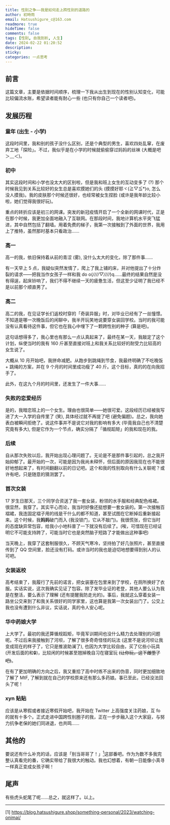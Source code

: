 ```yaml
---
title: 性别之争——我是如何走上跨性别的道路的
author: 初時雨
email: Hatsushigure_c@163.com
readmore: true
hideTime: false
comments: false
tags: [性别, 自我剖析, 人生]
date: 2024-02-22 01:20:52
description: 
sticky:
categories: 一点思考
---
```


## 前言

这篇文章，主要是依据时间顺序，梳理一下我从出生到现在的性别认知变化，可能比较偏流水账，希望读者能有耐心一些 (也只有你自己一个读者吧)。

## 发展历程

### 童年 (出生 - 小学)

这段时间里，我和别的孩子没什么区别，还是个典型的男生，喜欢四处乱窜，在废弃工地「探险」。不过，我似乎是在小学的时候就偷偷穿过妈妈的丝袜 (大概是吧＞﹏＜)。

### 初中

其实这段时间和小学也没太大的区别啦，但是我和班上女生的互动变多了 (?) 那个时候我见到关系比较好的女生总是喜欢摸她们的头 (摸摸好耶ヾ(≧▽≦*)o, 怎么没人摸我)。我的皮肤那个时候还很好，也经常被女生捏脸 (或许是我年龄比较小啦，她们觉得我很好玩)。

重点的转折应该是初三的网课。突发的新冠疫情开启了一个全新的网课时代，正是在那个时候，我更加全面地融入了互联网。在那段时间，我地计算机水平突飞猛进，其中自然包括了翻墙。用着免费的梯子，我第一次接触到了外面的世界，我用上了推特，虽然那时基本只看政治……

### 高一

高一的我，依旧保持着从前的青涩 (雾), 没什么太大的变化，除了那件事……

有一天早上 5 点，我疑似突然发情了，爬上了我上铺的床，并对他提出了十分炸裂的请求——把我当作女孩子一样和我 do o(*////▽////*)q……最终的结果自然是没有得逞，起床铃响了，我们不得不继续一天的疲惫生活，但这至少证明了我已经不是以前那个顺直男了。

### 高二

高二的我，在见证学长们返校时穿的「奇装异服」时，对毕业已经有了一丝憧憬。不知道是哪一次晚饭后的闲聊中，我半开玩笑地说要穿女装回学校。当时的我可能没有认真看待这件事，但它也在我心中埋下了一颗跨性别的种子 (算是吧)。

这句话想得多了，我心里也有那么一点认真起来了，最终在某一天，我敲定了这个计划，纵使当时的我有 160 斤甚至直接对班上和我关系比较好的耐受力比较高的女生说了。

大概从 10 月开始吧，我拼命减肥。从跑步到跳绳到节食，我最终明确了不吃晚饭 + 跳绳的方案，并在 9 个月的时间里成功瘦了 40 斤。这个目标，真的的在向我招手了。

此外，在这九个月的时间里，还发生了一件大事……

### 失败的恋爱经历

是的，我暗恋班上的一个女生。理由也很简单——她很可爱。这段经历已经被我写进了大一入学的自传里了 (笑), 具体经过就不再提了吧 (避免偏题)。总之，我向她表白被瞬间拒绝了。说这件事并不是说它对我的影响有多大 (毕竟我自己也不清楚究竟有多大), 但是它作为一个节点，确实分隔了「循规蹈矩」的我和现在的我。

### 后续

自从那次失败以后，我开始出现心理问题了。无论是不是那件事引起的，总之我开始抑郁了。最开始的一次，可能是因为我尚未释怀，但后面的原因我现在也不能很好地想起来了，有时间翻翻以前的日记吧。这个和我的性别取向有什么关联呢？或许有吧，只是随意的猜测罢了。

### 首次女装

17 岁生日那天，三个同学合资送了我一套女装，粉领的水手服和经典配色格裙。很显然，我穿了。其实平心而论，我当时好像还挺想要一套女装的。第一次接触百褶裙，我连固定褶子用的线是干什么的都不知道，甚至试图在它断掉后重新接起来。这个时候，我**妈妈**破门而入 (我没锁门，它从不敲门)。我很慌张，但它当时的态度缺异常包容，给我小小地科普了一下就没有后续了。(唉，可惜现在已经证明它不可能支持跨了，可能当时它也是突然脑子短路了才能做出这种事吧)

当天晚上，我穿了这套制服很久，不顾天气寒冷，坚持拍了好几张照片，甚至直接传到了 QQ 空间里，脸还没有打码。或许当时的我也是迫切地想要得到别人的认可吧。

### 女装返校

高考结束了，我履行了先前的诺言，把女装塞在包里来到了学校，在厕所换好了衣服。实话实说，这次我确实见证了包容。除了发毕业证的老登，其他人要么认为我是在整活，要么表示了理解 (还有提醒我防走光的)。事后，我就这么穿着女装一路坐公交来到了和我关系很好的同学家里，这也算是我第一次女装出门了。公交上我也没有遭到什么非议，实话说，真的令人安心呢。

### 华中药娘大学

上大学了。最初的我还算循规蹈矩，毕竟军训期间也没什么精力去处理别的问题呢。不过后来我接触到了河坝，了解了很多奇奇怪怪的玩法 (这里不是说河坝让我变成现在的样子了，它只是推波助澜了), 也因为大学比较自由，买了亿些小玩具 (开发后面的和🔒)，比较闲的时候甚至翘掉晚自习在寝室玩 ~~(让你玩，这下雌堕了吧)~~。

在有了更加明确的方向之后，我又重拾了高中时练不出来的伪音，同时更加细致地了解了 MtF, 了解到就在自己的学校原来还有那么多药娘。事已至此，已经没法回头了呢！

### xyn 贴贴

应该是从寒假或者接近寒假开始吧，我开始在 Twitter 上高强度关注药娘，互 fo 的就有十多个。正式走进中国跨性别圈子的我，正在一步步融入这个大家庭，与努力抗争老保的她们同进退，也共鸣……

## 其他的

要说还有什么补充的话，应该是「别当哥哥了！」[<sup>1</sup>](#ref1)这部番吧。作为为数不多我完整认真看完的番，它确实带给了我很大的触动。我也幻想着，有朝一日能像小真寻一样真正变成女孩子啊！

## 尾声

有些虎头蛇尾了呢……总之，就这样了。以上。

---

<span id="ref1">[1]</span> <https://blog.hatsushigure.shop/something-personal/2023/watching-onimai/>
